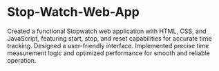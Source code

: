# Stop-Watch-Web-App
Created a functional Stopwatch web application with HTML, CSS, and JavaScript, featuring start, stop, and reset capabilities for accurate time tracking. Designed a user-friendly interface. Implemented precise time measurement logic and optimized performance for smooth and reliable operation.
